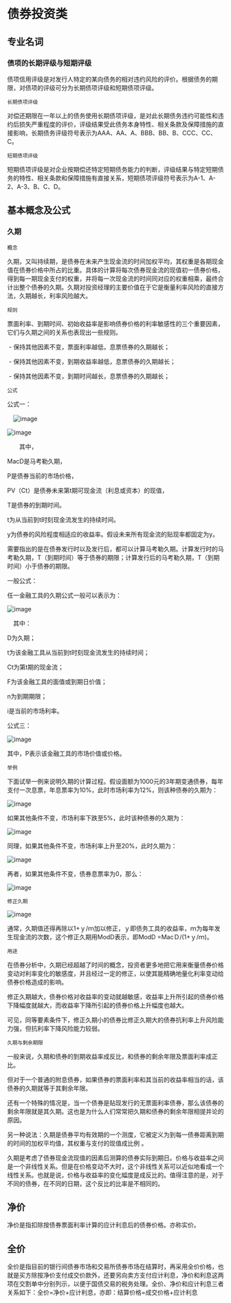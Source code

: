 # 债券投资类

## 专业名词

### 债项的长期评级与短期评级

债项信用评级是对发行人特定的某向债务的相对违约风险的评价。根据债务的期限，对债项的评级可分为长期债项评级和短期债项评级。

`长期债项评级`

对偿还期限在一年以上的债务使用长期债项评级，是对此长期债务违约可能性和违约后损失严重程度的评价，评级结果受此债务本身特性、相关条款及保障措施的直接影响，长期债务评级符号表示为AAA、AA、A、BBB、BB、B、CCC、CC、C。

`短期债项评级`

短期债项评级是对企业按期偿还特定短期债务能力的判断，评级结果与特定短期债务的特性、相关条款和保障措施有直接关系，短期债项评级符号表示为A-1、A-2、A-3、B、C、D。

## 基本概念及公式

### 久期

`概念`

久期，又叫持续期，是债券在未来产生现金流的时间加权平均，其权重是各期现金值在债券价格中所占的比重。具体的计算将每次债券现金流的现值初一债券价格，得到每一期现金支付的权重，并将每一次现金流的时间同对应的权重相乘，最终合计出整个债券的久期。久期对投资经理的主要价值在于它是衡量利率风险的直接方法，久期越长，利率风险越大。

`规则`

票面利率、到期时间、初始收益率是影响债券价格的利率敏感性的三个重要因素，它们与久期之间的关系也表现出一些规则。

  - 保持其他因素不变，票面利率越低，息票债券的久期越长；
  
  - 保持其他因素不变，到期收益率越低，息票债券的久期越长；
  
  - 保持其他因素不变，到期时间越长，息票债券的久期越长；
  
`公式`

公式一：

　![image](http://wiki.mbalib.com/w/images/a/af/%E4%B9%85%E6%9C%9F%E5%85%AC%E5%BC%8F.jpg)
 
  ![image](http://wiki.mbalib.com/w/images/math/1/5/e/15e569d6a15bea19c72448931376c522.png)

　　其中，

MacD是马考勒久期，

P是债券当前的市场价格，

PV（Ct）是债券未来第t期可现金流（利息或资本）的现值，

T是债券的到期时间。

t为从当前到t时刻现金流发生的持续时间。

y为债券的风险程度相适应的收益率。假设未来所有现金流的贴现率都固定为y。

需要指出的是在债券发行时以及发行后，都可以计算马考勒久期。计算发行时的马考勒久期，T（到期时间）等于债券的期限；计算发行后的马考勒久期，T（到期时间）小于债券的期限。

一般公式：

任一金融工具的久期公式一般可以表示为：

![image](http://wiki.mbalib.com/w/images/math/6/4/b/64bcf1b0dc506f0c89297fe62aafcc2d.png)

　其中：

D为久期；

t为该金融工具从当前到t时刻现金流发生的持续时间；

Ct为第t期的现金流；

F为该金融工具的面值或到期日价值；

n为到期期限；

i是当前的市场利率。

公式三：

![image](http://wiki.mbalib.com/w/images/math/f/2/2/f22806b578d3c48686264d19261fa969.png)

其中，P表示该金融工具的市场价值或价格。

`举例`

下面试举一例来说明久期的计算过程。假设面额为1000元的3年期变通债券，每年支付一次息票，年息票率为10%，此时市场利率为12%，则该种债券的久期为：

![image](http://wiki.mbalib.com/w/images/math/c/1/e/c1ea515f181d537cfb8f5211d8b6e0f4.png)

如果其他条件不变，市场利率下跌至5%，此时该种债券的久期为：

![image](http://wiki.mbalib.com/w/images/math/1/6/1/1612ecab18184a26653c86dac90c48a3.png)

同理，如果其他条件不变，市场利率上升至20%，此时久期为：

![image](http://wiki.mbalib.com/w/images/math/9/5/9/95995c3f9b21932c172a427560fc0fc2.png)

再者，如果其他条件不变，债券息票率为0，那么：

![image](http://wiki.mbalib.com/w/images/math/9/b/b/9bb6fc1a80715b675adc1f1e7d34d1e2.png)

`修正久期`

![image](http://wiki.mbalib.com/w/images/math/8/e/3/8e38d359639612dd872fa480946b1e25.png)

通常，久期值还得再除以1+ｙ/ｍ加以修正，ｙ即债务工具的收益率，ｍ为每年发生现金流的次数，这个修正久期用ModD表示，即ModD =MacＤ/(1+ｙ/ｍ)。

`用途`

在债券分析中，久期已经超越了时间的概念，投资者更多地把它用来衡量债券价格变动对利率变化的敏感度，并且经过一定的修正，以使其能精确地量化利率变动给债券价格造成的影响。

修正久期越大，债券价格对收益率的变动就越敏感，收益率上升所引起的债券价格下降幅度就越大，而收益率下降所引起的债券价格上升幅度也越大。

可见，同等要素条件下，修正久期小的债券比修正久期大的债券抗利率上升风险能力强，但抗利率下降风险能力较弱。

`久期与剩余期限`

一般来说，久期和债券的到期收益率成反比，和债券的剩余年限及票面利率成正比。

但对于一个普通的附息债券，如果债券的票面利率和其当前的收益率相当的话，该债券的久期就等于其剩余年限。

还有一个特殊的情况是，当一个债券是贴现发行的无票面利率债券，那么该债券的剩余年限就是其久期。这也是为什么人们常常把久期和债券的剩余年限相提并论的原因。

另一种说法：久期是债券平均有效期的一个测度，它被定义为到每一债券距离到期的时间的加权平均值，其权重与支付的现值成比例 。

久期是考虑了债券现金流现值的因素后测算的债券实际到期日。价格与收益率之间是一个非线性关系。但是在价格变动不大时，这个非线性关系可以近似地看成一个线性关系。也就是说，价格与收益率的变化幅度是成反比的。值得注意的是，对于不同的债券，在不同的日期，这个反比的比率是不相同的。

## 净价

净价是指扣除按债券票面利率计算的应计利息后的债券价格。亦称实价。

## 全价

全价是指目前的银行间债券市场和交易所债券市场在结算时，再采用全价价格，也就是买方除按净价支付成交价款外，还要另向卖方支付应计利息，净价和利息这两项在交割单中分别列示，以便于国债交易的税务处理。全价、净价和应计利息三者关系如下：全价=净价+应计利息，亦即：结算价格=成交价格+应计利息

